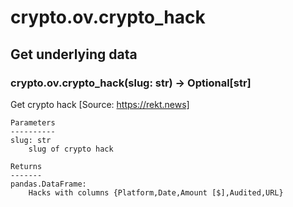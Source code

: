 # crypto.ov.crypto_hack

## Get underlying data 
### crypto.ov.crypto_hack(slug: str) -> Optional[str]

Get crypto hack
    [Source: https://rekt.news]

    Parameters
    ----------
    slug: str
        slug of crypto hack

    Returns
    -------
    pandas.DataFrame:
        Hacks with columns {Platform,Date,Amount [$],Audited,URL}
